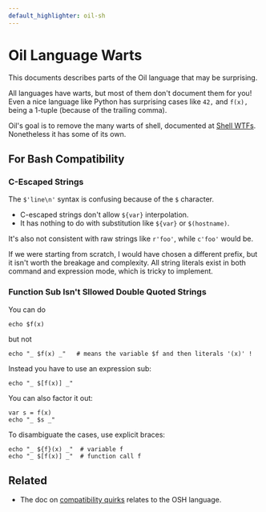 ```yaml
---
default_highlighter: oil-sh
---
```


Oil Language Warts
==================

This documents describes parts of the Oil language that may be surprising.

All languages have warts, but most of them don't document them for you!  Even a
nice language like Python has surprising cases like `42,` and `f(x),` being a
1-tuple (because of the trailing comma).

Oil's goal is to remove the many warts of shell, documented at [Shell
WTFs][wtfs].  Nonetheless it has some of its own.

[wtfs]: https://github.com/oilshell/oil/wiki/Shell-WTFs

<div id="toc">
</div>

## For Bash Compatibility

### C-Escaped Strings

The `$'line\n'` syntax is confusing because of the `$` character.

- C-escaped strings don't allow `${var}` interpolation.
- It has nothing to do with substitution like `${var}` or `$(hostname)`.

It's also not consistent with raw strings like `r'foo'`, while `c'foo'` would
be.

If we were starting from scratch, I would have chosen a different prefix, but
it isn't worth the breakage and complexity.  All string literals exist in both
command and expression mode, which is tricky to implement.

### Function Sub Isn't Sllowed Double Quoted Strings

You can do

    echo $f(x)

but not

    echo "_ $f(x) _"   # means the variable $f and then literals '(x)' !

Instead you have to use an expression sub:

    echo "_ $[f(x)] _"

You can also factor it out:

    var s = f(x)
    echo "_ $s _"

To disambiguate the cases, use explicit braces:

    echo "_ ${f}(x) _"  # variable f
    echo "_ $[f(x)] _"  # function call f

## Related 

- The doc on [compatibility quirks](quirks.html) relates to the OSH language.

